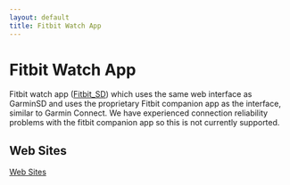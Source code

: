 ```yaml
---
layout: default
title: Fitbit Watch App
---
```


# Fitbit Watch App
Fitbit watch app ([Fitbit_SD](https://github.com/OpenSeizureDetector/Fitbit_SD)) which uses the same web interface as GarminSD and uses the proprietary Fitbit companion app as the interface, similar to Garmin Connect.   We have experienced connection reliability problems with the fitbit companion app so this is not currently supported.

## Web Sites
[Web Sites](./website.html)